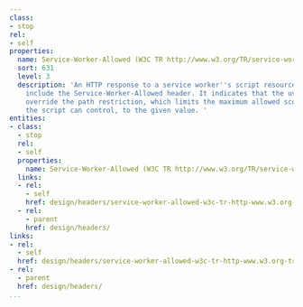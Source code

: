 ```yaml
---
class:
- stop
rel:
- self
properties:
  name: Service-Worker-Allowed (W3C TR http://www.w3.org/TR/service-workers-1)
  sort: 631
  level: 3
  description: 'An HTTP response to a service worker''s script resource request can
    include the Service-Worker-Allowed header. It indicates that the user agent will
    override the path restriction, which limits the maximum allowed scope url that
    the script can control, to the given value. '
entities:
- class:
  - stop
  rel:
  - self
  properties:
    name: Service-Worker-Allowed (W3C TR http://www.w3.org/TR/service-workers-1)
  links:
  - rel:
    - self
    href: design/headers/service-worker-allowed-w3c-tr-http-www.w3.org-tr-service-workers-1.md
  - rel:
    - parent
    href: design/headers/
links:
- rel:
  - self
  href: design/headers/service-worker-allowed-w3c-tr-http-www.w3.org-tr-service-workers-1.md
- rel:
  - parent
  href: design/headers/
...
```

